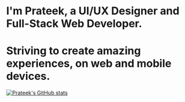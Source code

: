 # I'm Prateek, a UI/UX Designer and Full-Stack Web Developer. 
# Striving to create amazing experiences, on web and mobile devices.

[![Prateek's GitHub stats](https://github-readme-stats.vercel.app/api?username=prateekbose&count_private=true&hide=stars)](https://github.com/anuraghazra/github-readme-stats)
